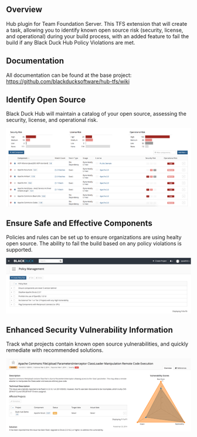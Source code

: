## Overview 

Hub plugin for Team Foundation Server. This TFS extension that will create a task, allowing you to identify known open source risk (security, license, and operational) during your build process, with an added feature to fail the build if any Black Duck Hub Policy Violations are met.

## Documentation

All documentation can be found at the base project: https://github.com/blackducksoftware/hub-tfs/wiki

## Identify Open Source

Black Duck Hub will maintain a catalog of your open source, assessing the security, license, and operational risk.

![catalog](images/catalog.png)

## Ensure Safe and Effective Components

Policies and rules can be set up to ensure organizations are using healty open source. The ability to fail the build based on any policy violations is supported.

![policy](images/policy.png)

## Enhanced Security Vulnerability Information

Track what projects contain known open source yulnerabilities, and quickly remediate with recommended solutions.

![vulnerability](images/vulnerability.png)
